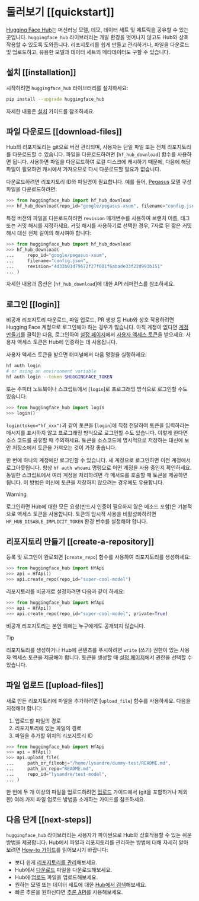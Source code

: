 <!--⚠️ Note that this file is in Markdown but contains specific syntax for our doc-builder (similar to MDX) that may not be
rendered properly in your Markdown viewer.
-->

# 둘러보기 [[quickstart]]

[Hugging Face Hub](https://huggingface.co/)는 머신러닝 모델, 데모, 데이터 세트 및 메트릭을 공유할 수 있는 곳입니다. `huggingface_hub` 라이브러리는 개발 환경을 벗어나지 않고도 Hub와 상호작용할 수 있도록 도와줍니다. 리포지토리를 쉽게 만들고 관리하거나, 파일을 다운로드 및 업로드하고, 유용한 모델과 데이터 세트의 메타데이터도 구할 수 있습니다.

## 설치 [[installation]]

시작하려면 `huggingface_hub` 라이브러리를 설치하세요:

```bash
pip install --upgrade huggingface_hub
```

자세한 내용은 [설치](./installation) 가이드를 참조하세요.

## 파일 다운로드 [[download-files]]

Hub의 리포지토리는 git으로 버전 관리되며, 사용자는 단일 파일 또는 전체 리포지토리를 다운로드할 수 있습니다. 파일을 다운로드하려면 [`hf_hub_download`] 함수를 사용하면 됩니다.
사용하면 파일을 다운로드하여 로컬 디스크에 캐시하기 때문에, 다음에 해당 파일이 필요하면 캐시에서 가져오므로 다시 다운로드할 필요가 없습니다.

다운로드하려면 리포지토리 ID와 파일명이 필요합니다. 예를 들어, [Pegasus](https://huggingface.co/google/pegasus-xsum) 모델 구성 파일을 다운로드하려면:

```py
>>> from huggingface_hub import hf_hub_download
>>> hf_hub_download(repo_id="google/pegasus-xsum", filename="config.json")
```

특정 버전의 파일을 다운로드하려면 `revision` 매개변수를 사용하여 브랜치 이름, 태그 또는 커밋 해시를 지정하세요. 커밋 해시를 사용하기로 선택한 경우, 7자로 된 짧은 커밋 해시 대신 전체 길이의 해시여야 합니다:

```py
>>> from huggingface_hub import hf_hub_download
>>> hf_hub_download(
...     repo_id="google/pegasus-xsum",
...     filename="config.json",
...     revision="4d33b01d79672f27f001f6abade33f22d993b151"
... )
```

자세한 내용과 옵션은 [`hf_hub_download`]에 대한 API 레퍼런스를 참조하세요.

## 로그인 [[login]]

비공개 리포지토리 다운로드, 파일 업로드, PR 생성 등 Hub와 상호 작용하려면 Hugging Face 계정으로 로그인해야 하는 경우가 많습니다.
아직 계정이 없다면 [계정 만들기](https://huggingface.co/join)를 클릭한 다음, 로그인하여 [설정 페이지](https://huggingface.co/settings/tokens)에서 [사용자 액세스 토큰](https://huggingface.co/docs/hub/security-tokens)을 받으세요. 사용자 액세스 토큰은 Hub에 인증하는 데 사용됩니다.

사용자 액세스 토큰을 받으면 터미널에서 다음 명령을 실행하세요:

```bash
hf auth login
# or using an environment variable
hf auth login --token $HUGGINGFACE_TOKEN
```

또는 주피터 노트북이나 스크립트에서 [`login`]로 프로그래밍 방식으로 로그인할 수도 있습니다:

```py
>>> from huggingface_hub import login
>>> login()
```

`login(token="hf_xxx")`과 같이 토큰을 [`login`]에 직접 전달하여 토큰을 입력하라는 메시지를 표시하지 않고 프로그래밍 방식으로 로그인할 수도 있습니다. 이렇게 한다면 소스 코드를 공유할 때 주의하세요. 토큰을 소스코드에 명시적으로 저장하는 대신에 보안 저장소에서 토큰을 가져오는 것이 가장 좋습니다.

한 번에 하나의 계정에만 로그인할 수 있습니다. 새 계정으로 로그인하면 이전 계정에서 로그아웃됩니다. 항상 `hf auth whoami` 명령으로 어떤 계정을 사용 중인지 확인하세요.
동일한 스크립트에서 여러 계정을 처리하려면 각 메서드를 호출할 때 토큰을 제공하면 됩니다. 이 방법은 머신에 토큰을 저장하지 않으려는 경우에도 유용합니다.

> [!WARNING]
> 로그인하면 Hub에 대한 모든 요청(반드시 인증이 필요하지 않은 메소드 포함)은 기본적으로 액세스 토큰을 사용합니다. 토큰의 암시적 사용을 비활성화하려면 `HF_HUB_DISABLE_IMPLICIT_TOKEN` 환경 변수를 설정해야 합니다.

## 리포지토리 만들기 [[create-a-repository]]

등록 및 로그인이 완료되면 [`create_repo`] 함수를 사용하여 리포지토리를 생성하세요:

```py
>>> from huggingface_hub import HfApi
>>> api = HfApi()
>>> api.create_repo(repo_id="super-cool-model")
```

리포지토리를 비공개로 설정하려면 다음과 같이 하세요:

```py
>>> from huggingface_hub import HfApi
>>> api = HfApi()
>>> api.create_repo(repo_id="super-cool-model", private=True)
```

비공개 리포지토리는 본인 외에는 누구에게도 공개되지 않습니다.

> [!TIP]
> 리포지토리를 생성하거나 Hub에 콘텐츠를 푸시하려면 `write` (쓰기) 권한이 있는 사용자 액세스 토큰을 제공해야 합니다. 토큰을 생성할 때 [설정 페이지](https://huggingface.co/settings/tokens)에서 권한을 선택할 수 있습니다.

## 파일 업로드 [[upload-files]]

새로 만든 리포지토리에 파일을 추가하려면 [`upload_file`] 함수를 사용하세요. 다음을 지정해야 합니다:

1. 업로드할 파일의 경로
2. 리포지토리에 있는 파일의 경로
3. 파일을 추가할 위치의 리포지토리 ID

```py
>>> from huggingface_hub import HfApi
>>> api = HfApi()
>>> api.upload_file(
...     path_or_fileobj="/home/lysandre/dummy-test/README.md",
...     path_in_repo="README.md",
...     repo_id="lysandre/test-model",
... )
```

한 번에 두 개 이상의 파일을 업로드하려면 [업로드](./guides/upload) 가이드에서 (git을 포함하거나 제외한) 여러 가지 파일 업로드 방법을 소개하는 가이드를 참조하세요.

## 다음 단계 [[next-steps]]

`huggingface_hub` 라이브러리는 사용자가 파이썬으로 Hub와 상호작용할 수 있는 쉬운 방법을 제공합니다. Hub에서 파일과 리포지토리를 관리하는 방법에 대해 자세히 알아보려면 [How-to 가이드](./guides/overview)를 읽어보시기 바랍니다:

- 보다 쉽게 [리포지토리를 관리](./guides/repository)해보세요.
- Hub에서 [다운로드](./guides/download) 파일을 다운로드해보세요.
- Hub에 [업로드](./guides/upload) 파일을 업로드해보세요.
- 원하는 모델 또는 데이터 세트에 대한 [Hub에서 검색](./guides/search)해보세요.
- 빠른 추론을 원하신다면 [추론 API](./guides/inference)를 사용해보세요.
